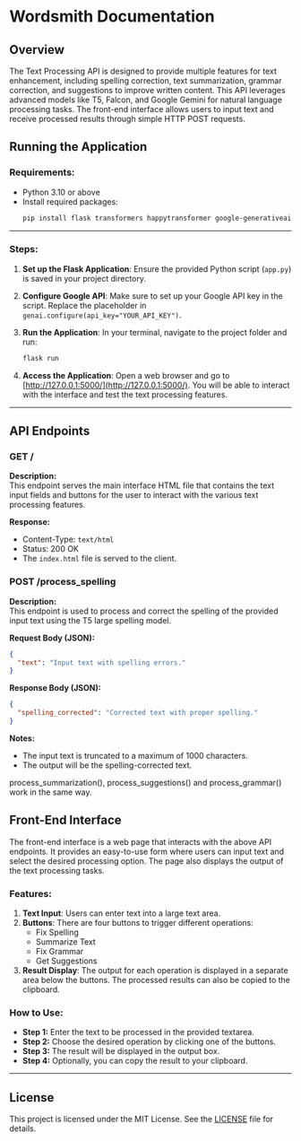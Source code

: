# Wordsmith Documentation

## Overview
The Text Processing API is designed to provide multiple features for text enhancement, including spelling correction, text summarization, grammar correction, and suggestions to improve written content. This API leverages advanced models like T5, Falcon, and Google Gemini for natural language processing tasks. The front-end interface allows users to input text and receive processed results through simple HTTP POST requests.

## Running the Application

### Requirements:
- Python 3.10 or above
- Install required packages:
  ```bash
  pip install flask transformers happytransformer google-generativeai
  ```

---
### Steps:
1. **Set up the Flask Application**: Ensure the provided Python script (`app.py`) is saved in your project directory.
2. **Configure Google API**: Make sure to set up your Google API key in the script. Replace the placeholder in `genai.configure(api_key="YOUR_API_KEY")`.
3. **Run the Application**:
   In your terminal, navigate to the project folder and run:
   
   ```bash
   flask run
   ```
   
5. **Access the Application**: Open a web browser and go to [http://127.0.0.1:5000/](http://127.0.0.1:5000/). You will be able to interact with the interface and test the text processing features.

---

## API Endpoints

### GET /  
**Description:**  
This endpoint serves the main interface HTML file that contains the text input fields and buttons for the user to interact with the various text processing features.

**Response:**
- Content-Type: `text/html`
- Status: 200 OK  
- The `index.html` file is served to the client.

### POST /process_spelling  
**Description:**  
This endpoint is used to process and correct the spelling of the provided input text using the T5 large spelling model.

**Request Body (JSON):**
```json
{
  "text": "Input text with spelling errors."
}
```

**Response Body (JSON):**
```json
{
  "spelling_corrected": "Corrected text with proper spelling."
}
```

**Notes:**
- The input text is truncated to a maximum of 1000 characters.
- The output will be the spelling-corrected text.

process_summarization(), process_suggestions() and process_grammar() work in the same way.

## Front-End Interface

The front-end interface is a web page that interacts with the above API endpoints. It provides an easy-to-use form where users can input text and select the desired processing option. The page also displays the output of the text processing tasks.

### Features:
1. **Text Input**: Users can enter text into a large text area.
2. **Buttons**: There are four buttons to trigger different operations:
   - Fix Spelling
   - Summarize Text
   - Fix Grammar
   - Get Suggestions
3. **Result Display**: The output for each operation is displayed in a separate area below the buttons. The processed results can also be copied to the clipboard.

### How to Use:
- **Step 1:** Enter the text to be processed in the provided textarea.
- **Step 2:** Choose the desired operation by clicking one of the buttons.
- **Step 3:** The result will be displayed in the output box.
- **Step 4:** Optionally, you can copy the result to your clipboard.

---

## License

This project is licensed under the MIT License. See the [LICENSE](LICENSE) file for details.

